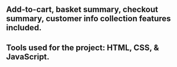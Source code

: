 ## Add-to-cart, basket summary, checkout summary, customer info collection features included.
## Tools used for the project: HTML, CSS, & JavaScript.
